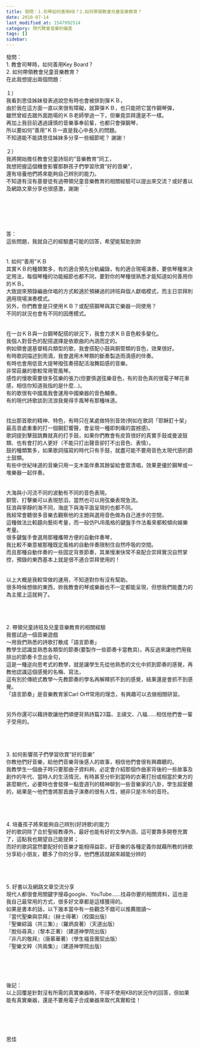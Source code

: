 ```yaml
---
title: 發問：1.司琴如何善用KB？2.如何帶領教會兒童音樂教育？
date: 2010-07-14
last_modified_at: 1547992514
category: 現代教會音樂的偏差
tags: []
sidebar: 
---
```


<p>發問： <br/>1.     教會司琴時，如何善用Key Board？ <br/>2.     如何帶領教會兒童音樂教育？ <br/><!--more-->在此我想提出兩個問題： <br/> <br/>１）<br/>我看到思佳姊妹發表過說您有時也會被排到彈ＫＢ， <br/>由於我在這方面一直以來很有障礙，就算彈ＫＢ，也只能把它當作鋼琴彈， <br/>雖然曾經去跟外面跑場的ＫＢ老師學過一下，但畢竟崇拜還是不一樣。<br/>再加上我目前遇過謹慎的音樂事奉前輩，也都只會彈鋼琴， <br/>所以要如何”善用”ＫＢ一直是我心中長久的問題。 <br/>不知道能不能請思佳姊妹多分享一些細節呢？ 謝謝！ <br/> <br/>２）<br/>我將開始擔任教會兒童詩班的”音樂教育”同工， <br/>我想把握這個機會影響那群孩子們學習欣賞”好的音樂”， <br/>還有培養他們將來能夠自己辨別的能力。 <br/>不知道有沒有基督徒有過帶領兒童音樂教育的相關經驗可以提出來交流？或好書以及網路文章分享也很感激，謝謝＾＾ <br/> <br/> <br/> <br/><br/><br/> <br/>答： <br/>這些問題，我就自己的經驗盡可能的回答，希望能幫助到妳 <br/><br/><br/>1.      如何”善用”ＫＢ <br/> 其實ＫＢ的種類繁多，有的適合預先分軌編錄，有的適合現場演奏，要依琴種來決定用法，每個琴種的功能細節也都不同，要對你的琴種很熟悉才能知道如何善用你的ＫＢ。 <br/>大致說來預錄編曲伴唱的方式較適於預練過的詩班與個人獻唱模式，而主日崇拜則適用現場演奏模式。 <br/>另外，你們教會是只使用ＫＢ？或配搭鋼琴與其它樂器一同使用？ <br/>不同的狀況也會有不同的因應模式。<br/> <br/><br/>在一台ＫＢ與一台鋼琴配搭的狀況下，我會力求ＫＢ音色較多變化。 <br/>我個人對音色的配搭選擇是依歌曲的內涵而定的。 <br/>例如領會選基督精兵類型的歌，我會搭配小鼓與銅管類的音色，效果很好。<br/>有時歌詞描述到雨滴，我會選用木琴類的斷奏製造雨滴感的伴奏。 <br/>有時也會用低音大提琴撥弦奏搭配活潑舞蹈感的音樂。 <br/>非常莊嚴的歌較常用管風琴。 <br/>感性的慢歌需要很多弦樂的張力(但要慎選弦樂音色，有的音色真的很電子琴花車感，相信你知道我指的是什麼…)。 <br/>有的歌很有中國風我會運用中國樂器的音色輔奏。<br/>有的現代詩歌談到流浪我覺得手風琴有那種味道。<br/> <br/><br/>找出那首歌的精神、特色，有時只在某處做特別音效(例如在歌詞「耶穌釘十架」最高音處重重的打一個鋼釘響聲，會呈現一種即刺痛的震撼感)。 <br/>歌詞提到擊鼓跳舞就真的打手鼓，如果你們教會有皮質很好的真實手鼓或曼波鼓類、也有會打的人更好（不能只打出聲音卻打不出音色、表情）。 <br/>鼓的種類繁多，如果歌詞描寫的時代只有手鼓，就盡可能不要用音色太現代感的爵士鼓類。<br/>有些中世紀味道的音樂只用一支木笛伴奏其餘留給會眾清唱，效果更優於鋼琴或一堆樂器一起伴奏。 <br/><br/> <br/>大海與小河流不同的波動有不同的音色表現。<br/>銅管、打擊樂可以表現怒滔，當然也可以用弦樂表現急流。 <br/>狂浪與寧靜的海不同，海底下與海平面呈現的也都不同。 <br/>我經常會聽很多音樂去觀察他的主題與選用音色做為自己進步的空間，<br/>這種做法比較趨向藝術考量，而一般仿PUB風格的鍵盤手作法看來都較傾向娛樂考量。 <br/>很多鍵盤手會選用那種攜帶方便的自動伴奏琴， <br/>我比較不樂意被那種既定風格的自動伴奏限制住自然呼吸的空間。 <br/>而且那種自動伴奏的一些固定背景節奏，其漸慢漸快常不易配合崇拜實況自然掌控，預錄的東西基本上就是很不適合崇拜使用的！ <br/> <br/><br/>以上大概是我較常做的運用，不知道對你有沒有幫助。 <br/>很多時候想做的東西，妳我教會的琴或樂器也不一定都能呈現，但想我們能盡力的為主擺上這就夠了。 <br/> <br/><br/><br/><br/>2.      帶領兒童詩班及兒童音樂教育的相關經驗 <br/> 我嘗試過一個音樂遊戲 <br/>〜用我們熟悉的詩歌打散成「語言節奏」 <br/>教學生認識並熟悉各類型的節奏(要製作一些節奏卡當教具)，再反過來讓他們用我排出的節奏卡念出金句， <br/>這是一種逆向思考式的教學，就是讓學生先從他熟悉的文化中抓到節奏的感覺，再教他認識這個感覺的名稱、寫法， <br/>這有別於傳統式教學〜先教節奏的學名再解釋抓不到的感覺，結果還是會抓不到感覺。 <br/>「語言節奏」是音樂教育家Carl Orff常用的理念，有興趣可以去做相關研習。 <br/> <br/><br/>另外你還可以藉詩歌讓他們順便背熟詩篇23篇、主禱文、八福……相信他們會一輩子受用的。 <br/> <br/><br/><br/> <br/>3.      如何影響孩子們學習欣賞”好的音樂” <br/>你教他們好音樂，給他們音樂背後感人的故事，相信他們會很有興趣聽的。 <br/>我教學生一個曲子時只要那曲子資料夠，必定會介紹那個作曲家背後的一些故事及創作的年代、當時人的生活情況，有時甚至分析到當時的衣著打扮或相當於東方的甚麼朝代，必要時也會發揮一點壹週刊的精神聊到一些音樂家的八卦，學生超愛聽的，結果是〜他們會將那首曲子演奏的很有人性，絕非只是冷冷的音符。 <br/> <br/><br/><br/><br/>4.      培養孩子將來能夠自己辨別(好詩歌)的能力 <br/>好的歌詞除了合於聖經教導外，最好也能有好的文學內涵，這可要靠多開卷充實了，這點我也期望自己能提昇；<br/>而好的歌詞當然要配好的音樂才能相得益彰，好音樂的各種定義你就藉所教的詩歌分享給小朋友，聽多了你的分享，他們應該就越來越能分辨的 <br/> <br/><br/><br/><br/>5.      好書以及網路文章交流分享 <br/>現代人都很會用關鍵字搜尋google、YouTube……找尋你要的相關資料，這也是我自己最常用的方式，很多好文章都是這樣獲得的。 <br/>如果是書本的話，以下幾本當中有一些觀念不錯可以推薦閱讀〜 <br/>『當代聖樂與崇拜』（赫士得著）（校園出版） <br/>『聖樂綜論（共三集）』（羅炳良著）（天道出版） <br/>『脫俗尋真』（黎本正著）（建道神學院出版） <br/>『非凡的敬拜』（唐慕華著）（學生福音團契出版） <br/>『聖樂文粹（共兩集）』（建道神學院出版） <br/><br/><br/><br/><br/><br/>後記：<br/>以上回覆是針對沒有所需的真實樂器時，不得不使用KB的狀況作的回答，但如果能有真實樂器，還是不要用電子合成樂器來取代真實較佳！ <br/><br/><br/><br/><br/><br/>思佳</p>